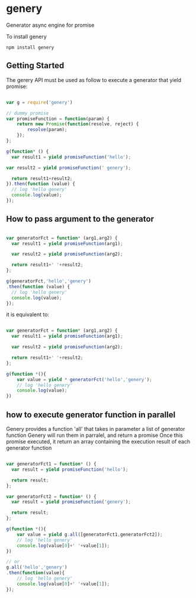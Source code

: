 # genery

Generator async engine for promise

To install genery

```
npm install genery
```

## Getting Started
The gerery API must be used as follow to execute a generator that yield promise:

```js

var g = require('genery')

// dummy promise
var promiseFunction = function(param) {
    return new Promise(function(resolve, reject) {
        resolve(param);
    });
};

g(function* () {
  var result1 = yield promiseFunction('hello');

var result2 = yield promiseFunction(' genery');

  return result1+result2;
}).then(function (value) {
  // log 'hello genery'
  console.log(value);
});
```

## How to pass argument to the generator

```js

var generatorFct = function* (arg1,arg2) {
  var result1 = yield promiseFunction(arg1);

  var result2 = yield promiseFunction(arg2);

  return result1+' '+result2;
};

g(generatorFct,'hello','genery')
.then(function (value) {
  // log 'hello genery'
  console.log(value);
});
```

it is equivalent to:

```js

var generatorFct = function* (arg1,arg2) {
  var result1 = yield promiseFunction(arg1);

  var result2 = yield promiseFunction(arg2);

  return result1+' '+result2;
};

g(function *(){
	var value = yield * generatorFct('hello','genery');
	// log 'hello genery'
	console.log(value);
})

```

## how to execute generator function in parallel

Genery provides a function 'all' that takes in parameter a list of generator function
Genery will run them in parralel, and return a promise
Once this promise executed, it return an array containing the execution result of each generator function


```js

var generatorFct1 = function* () {
  var result = yield promiseFunction('hello');

  return result;
};

var generatorFct2 = function* () {
  var result = yield promiseFunction('genery');

  return result;
};

g(function *(){
	var value = yield g.all([generatorFct1,generatorFct2]);
	// log 'hello genery'
	console.log(value[0]+' '+value[1]);
})

// or
g.all('hello','genery')
.then(function(value){
	// log 'hello genery'
	console.log(value[0]+' '+value[1]);
});

```

